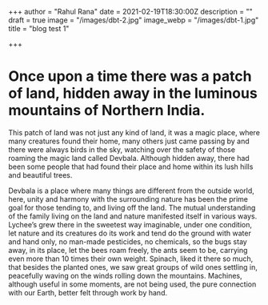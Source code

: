 +++
author = "Rahul Rana"
date = 2021-02-19T18:30:00Z
description = ""
draft = true
image = "/images/dbt-2.jpg"
image_webp = "/images/dbt-1.jpg"
title = "blog test 1"

+++
# Once upon a time there was a patch of land, hidden away in the luminous mountains of Northern India. 

This patch of land was not just any kind of land, it was a magic place, where many creatures found their home, many others just came passing by and there were always birds in the sky, watching over the safety of those roaming the magic land called Devbala. Although hidden away, there had been some people that had found their place and home within its lush hills and beautiful trees.

Devbala is a place where many things are different from the outside world, here, unity and harmony with the surrounding nature has been the prime goal for those tending to, and living off the land. The mutual understanding of the family living on the land and nature manifested itself in various ways. Lychee’s grew there in the sweetest way imaginable, under one condition, let nature and its creatures do its work and tend do the ground with water and hand only, no man-made pesticides, no chemicals, so the bugs stay away, in its place, let the bees roam freely, the ants seem to be, carrying even more than 10 times their own weight. Spinach, liked it there so much, that besides the planted ones, we saw great groups of wild ones settling in, peacefully waving on the winds rolling down the mountains. Machines, although useful in some moments, are not being used, the pure connection with our Earth, better felt through work by hand.